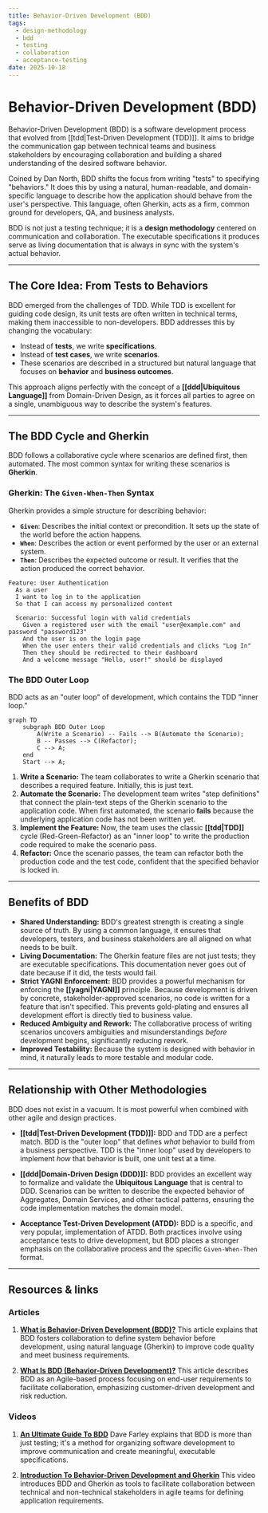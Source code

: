 ```yaml
---
title: Behavior-Driven Development (BDD)
tags:
  - design-methodology
  - bdd
  - testing
  - collaboration
  - acceptance-testing
date: 2025-10-18
---
```


# Behavior-Driven Development (BDD)

Behavior-Driven Development (BDD) is a software development process that evolved from [[tdd|Test-Driven Development (TDD)]]. It aims to bridge the communication gap between technical teams and business stakeholders by encouraging collaboration and building a shared understanding of the desired software behavior.

Coined by Dan North, BDD shifts the focus from writing "tests" to specifying "behaviors." It does this by using a natural, human-readable, and domain-specific language to describe how the application should behave from the user's perspective. This language, often Gherkin, acts as a firm, common ground for developers, QA, and business analysts.

BDD is not just a testing technique; it is a **design methodology** centered on communication and collaboration. The executable specifications it produces serve as living documentation that is always in sync with the system's actual behavior.

---

## The Core Idea: From Tests to Behaviors

BDD emerged from the challenges of TDD. While TDD is excellent for guiding code design, its unit tests are often written in technical terms, making them inaccessible to non-developers. BDD addresses this by changing the vocabulary:

*   Instead of **tests**, we write **specifications**.
*   Instead of **test cases**, we write **scenarios**.
*   These scenarios are described in a structured but natural language that focuses on **behavior** and **business outcomes**.

This approach aligns perfectly with the concept of a **[[ddd|Ubiquitous Language]]** from Domain-Driven Design, as it forces all parties to agree on a single, unambiguous way to describe the system's features.

---

## The BDD Cycle and Gherkin

BDD follows a collaborative cycle where scenarios are defined first, then automated. The most common syntax for writing these scenarios is **Gherkin**.

### Gherkin: The `Given-When-Then` Syntax

Gherkin provides a simple structure for describing behavior:

*   **`Given`**: Describes the initial context or precondition. It sets up the state of the world before the action happens.
*   **`When`**: Describes the action or event performed by the user or an external system.
*   **`Then`**: Describes the expected outcome or result. It verifies that the action produced the correct behavior.

```gherkin
Feature: User Authentication
  As a user
  I want to log in to the application
  So that I can access my personalized content

  Scenario: Successful login with valid credentials
    Given a registered user with the email "user@example.com" and password "password123"
    And the user is on the login page
    When the user enters their valid credentials and clicks "Log In"
    Then they should be redirected to their dashboard
    And a welcome message "Hello, user!" should be displayed
```

### The BDD Outer Loop

BDD acts as an "outer loop" of development, which contains the TDD "inner loop."

```mermaid
graph TD
    subgraph BDD Outer Loop
        A(Write a Scenario) -- Fails --> B(Automate the Scenario);
        B -- Passes --> C(Refactor);
        C --> A;
    end
    Start --> A;
```

1.  **Write a Scenario:** The team collaborates to write a Gherkin scenario that describes a required feature. Initially, this is just text.
2.  **Automate the Scenario:** The development team writes "step definitions" that connect the plain-text steps of the Gherkin scenario to the application code. When first automated, the scenario **fails** because the underlying application code has not been written yet.
3.  **Implement the Feature:** Now, the team uses the classic **[[tdd|TDD]]** cycle (Red-Green-Refactor) as an "inner loop" to write the production code required to make the scenario pass.
4.  **Refactor:** Once the scenario passes, the team can refactor both the production code and the test code, confident that the specified behavior is locked in.

---

## Benefits of BDD

*   **Shared Understanding:** BDD's greatest strength is creating a single source of truth. By using a common language, it ensures that developers, testers, and business stakeholders are all aligned on what needs to be built.
*   **Living Documentation:** The Gherkin feature files are not just tests; they are executable specifications. This documentation never goes out of date because if it did, the tests would fail.
*   **Strict YAGNI Enforcement:** BDD provides a powerful mechanism for enforcing the **[[yagni|YAGNI]]** principle. Because development is driven by concrete, stakeholder-approved scenarios, no code is written for a feature that isn't specified. This prevents gold-plating and ensures all development effort is directly tied to business value.
*   **Reduced Ambiguity and Rework:** The collaborative process of writing scenarios uncovers ambiguities and misunderstandings *before* development begins, significantly reducing rework.
*   **Improved Testability:** Because the system is designed with behavior in mind, it naturally leads to more testable and modular code.

---

## Relationship with Other Methodologies

BDD does not exist in a vacuum. It is most powerful when combined with other agile and design practices.

*   **[[tdd|Test-Driven Development (TDD)]]:** BDD and TDD are a perfect match. BDD is the "outer loop" that defines *what* behavior to build from a business perspective. TDD is the "inner loop" used by developers to implement *how* that behavior is built, one unit test at a time.

*   **[[ddd|Domain-Driven Design (DDD)]]:** BDD provides an excellent way to formalize and validate the **Ubiquitous Language** that is central to DDD. Scenarios can be written to describe the expected behavior of Aggregates, Domain Services, and other tactical patterns, ensuring the code implementation matches the domain model.

*   **Acceptance Test-Driven Development (ATDD):** BDD is a specific, and very popular, implementation of ATDD. Both practices involve using acceptance tests to drive development, but BDD places a stronger emphasis on the collaborative process and the specific `Given-When-Then` format.

---

## Resources & links

### Articles

1.  **[What is Behavior-Driven Development (BDD)?](https://www.geeksforgeeks.org/software-engineering/behavioral-driven-development-bdd-in-software-engineering/)**
    This article explains that BDD fosters collaboration to define system behavior before development, using natural language (Gherkin) to improve code quality and meet business requirements.

2.  **[What Is BDD (Behavior-Driven Development)?](https://www.spiceworks.com/tech/devops/articles/what-is-bdd/)**
    This article describes BDD as an Agile-based process focusing on end-user requirements to facilitate collaboration, emphasizing customer-driven development and risk reduction.

### Videos

1.  **[An Ultimate Guide To BDD](https://www.youtube.com/watch?v=gXh0iUt4TXA)**
    Dave Farley explains that BDD is more than just testing; it's a method for organizing software development to improve communication and create meaningful, executable specifications.

2.  **[Introduction To Behavior-Driven Development and Gherkin](https://www.youtube.com/watch?v=ZhDSNBoTYJc)**
    This video introduces BDD and Gherkin as tools to facilitate collaboration between technical and non-technical stakeholders in agile teams for defining application requirements.
